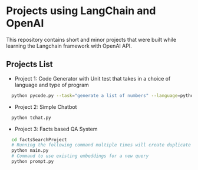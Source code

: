 
# Projects using LangChain and OpenAI

This repository contains short and minor projects that were built while learning the Langchain framework with OpenAI API.



## Projects List

- Project 1: Code Generator with Unit test that takes in a choice of language and type of program

```bash
  python pycode.py --task="generate a list of numbers" --language=python
```

- Project 2: Simple Chatbot

```bash
  python tchat.py
```

- Project 3: Facts based QA System

```bash
  cd factsSearchProject 
  # Running the following command multiple times will create duplicate embeddings inside vectore store
  python main.py
  # Command to use existing embeddings for a new query 
  python prompt.py
```
